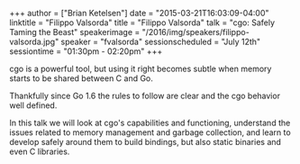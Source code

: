 +++
author = ["Brian Ketelsen"]
date = "2015-03-21T16:03:09-04:00"
linktitle = "Filippo Valsorda"
title = "Filippo Valsorda"
talk = "cgo: Safely Taming the Beast"
speakerimage = "/2016/img/speakers/filippo-valsorda.jpg"
speaker = "fvalsorda"
sessionscheduled = "July 12th"
sessiontime = "01:30pm - 02:20pm"
+++

cgo is a powerful tool, but using it right becomes subtle when memory starts to be shared between C and Go.

Thankfully since Go 1.6 the rules to follow are clear and the cgo behavior well defined.

In this talk we will look at cgo's capabilities and functioning, understand the issues related to memory management and garbage collection, and learn to develop safely around them to build bindings, but also static binaries and even C libraries.
